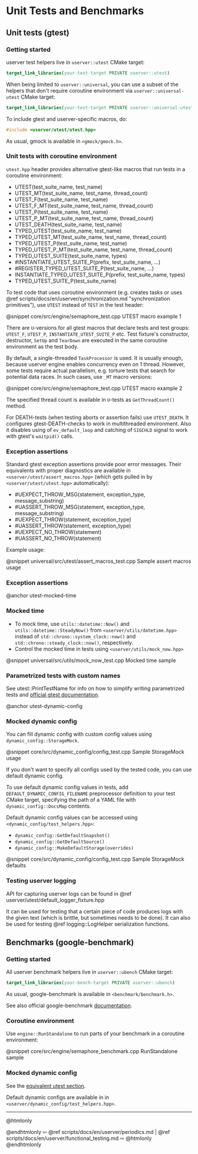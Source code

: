 # Unit Tests and Benchmarks

## Unit tests (gtest)

### Getting started

userver test helpers live in `userver::utest` CMake target:

```cmake
target_link_libraries(your-test-target PRIVATE userver::utest)
```

When being limited to `userver::universal`, you can use a subset of the helpers
that don't require coroutine environment via `userver::universal-utest`
CMake target:

```cmake
target_link_libraries(your-test-target PRIVATE userver::universal-utest)
```

To include gtest and userver-specific macros, do:

```cpp
#include <userver/utest/utest.hpp>
```

As usual, gmock is available in `<gmock/gmock.h>`.

### Unit tests with coroutine environment

`utest.hpp` header provides alternative gtest-like macros that run tests
in a coroutine environment:

*  UTEST(test_suite_name, test_name)
*  UTEST_MT(test_suite_name, test_name, thread_count)
*  UTEST_F(test_suite_name, test_name)
*  UTEST_F_MT(test_suite_name, test_name, thread_count)
*  UTEST_P(test_suite_name, test_name)
*  UTEST_P_MT(test_suite_name, test_name, thread_count)
*  UTEST_DEATH(test_suite_name, test_name)
*  TYPED_UTEST(test_suite_name, test_name)
*  TYPED_UTEST_MT(test_suite_name, test_name, thread_count)
*  TYPED_UTEST_P(test_suite_name, test_name)
*  TYPED_UTEST_P_MT(test_suite_name, test_name, thread_count)
*  TYPED_UTEST_SUITE(test_suite_name, types)
*  #INSTANTIATE_UTEST_SUITE_P(prefix, test_suite_name, ...)
*  #REGISTER_TYPED_UTEST_SUITE_P(test_suite_name, ...)
*  INSTANTIATE_TYPED_UTEST_SUITE_P(prefix, test_suite_name, types)
*  TYPED_UTEST_SUITE_P(test_suite_name)

To test code that uses coroutine environment (e.g. creates tasks or uses
@ref scripts/docs/en/userver/synchronization.md "synchronization primitives"),
use `UTEST` instead of `TEST` in the test header:

@snippet core/src/engine/semaphore_test.cpp  UTEST macro example 1

There are `U`-versions for all gtest macros that declare tests and test groups:
`UTEST_F`, `UTEST_P`, `INSTANTIATE_UTEST_SUITE_P` etc. Test fixture's
constructor, destructor, `SetUp` and `TearDown` are executed in the same
coroutine environment as the test body.

By default, a single-threaded `TaskProcessor` is used. It is usually enough,
because userver engine enables concurrency even on 1 thread. However, some tests
require actual parallelism, e.g. torture tests that search for potential data
races. In such cases, use `_MT` macro versions:

@snippet core/src/engine/semaphore_test.cpp  UTEST macro example 2

The specified thread count is available in `U`-tests as `GetThreadCount()` method.

For DEATH-tests (when testing aborts or assertion fails) use `UTEST_DEATH`. It
configures gtest-DEATH-checks to work in multithreaded environment. Also it
disables using of `ev_default_loop` and catching of `SIGCHLD` signal to work
with gtest's `waitpid()` calls.

### Exception assertions

Standard gtest exception assertions provide poor error messages. Their
equivalents with proper diagnostics are available in `<userver/utest/assert_macros.hpp>`
(which gets pulled in by `<userver/utest/utest.hpp>` automatically):

* #UEXPECT_THROW_MSG(statement, exception_type, message_substring)
* #UASSERT_THROW_MSG(statement, exception_type, message_substring)
* #UEXPECT_THROW(statement, exception_type)
* #UASSERT_THROW(statement, exception_type)
* #UEXPECT_NO_THROW(statement)
* #UASSERT_NO_THROW(statement)

Example usage:

@snippet universal/src/utest/assert_macros_test.cpp  Sample assert macros usage

### Exception assertions

@anchor utest-mocked-time
### Mocked time

- To mock time, use `utils::datetime::Now()` and `utils::datetime::SteadyNow()`
  from `<userver/utils/datetime.hpp>` instead of
  `std::chrono::system_clock::now()` and `std::chrono::steady_clock::now()`,
  respectively. 
- Control the mocked time in tests using `<userver/utils/mock_now.hpp>`

@snippet universal/src/utils/mock_now_test.cpp  Mocked time sample

### Parametrized tests with custom names

See utest::PrintTestName for info on how to simplify writing parametrized
tests and [official gtest documentation](https://google.github.io/googletest/).

@anchor utest-dynamic-config
### Mocked dynamic config

You can fill dynamic config with custom config values
using `dynamic_config::StorageMock`.

@snippet core/src/dynamic_config/config_test.cpp Sample StorageMock usage

If you don't want to specify all configs used by the tested code, you can use
default dynamic config.

To use default dynamic config values in tests, add
`DEFAULT_DYNAMIC_CONFIG_FILENAME` preprocessor definition to your test CMake
target, specifying the path of a YAML file with `dynamic_config::DocsMap`
contents.

Default dynamic config values can be accessed using `<dynamic_config/test_helpers.hpp>`:

- `dynamic_config::GetDefaultSnapshot()`
- `dynamic_config::GetDefaultSource()`
- `dynamic_config::MakeDefaultStorage(overrides)`

@snippet core/src/dynamic_config/config_test.cpp Sample StorageMock defaults

### Testing userver logging

API for capturing userver logs can be found in
@ref userver/utest/default_logger_fixture.hpp

It can be used for testing that a certain piece of code produces logs
with the given text (which is brittle, but sometimes needs to be done).
It can also be used for testing @ref logging::LogHelper serialization functions.


## Benchmarks (google-benchmark)

### Getting started

All userver benchmark helpers live in `userver::ubench` CMake target:

```cmake
target_link_libraries(your-bench-target PRIVATE userver::ubench)
```

As usual, google-benchmark is available in `<benchmark/benchmark.h>`.

See also official google-benchmark [documentation](https://github.com/google/benchmark/blob/main/README.md).

### Coroutine environment

Use `engine::RunStandalone` to run parts of your benchmark in a coroutine environment:

@snippet core/src/engine/semaphore_benchmark.cpp  RunStandalone sample

### Mocked dynamic config

See the [equivalent utest section](#utest-dynamic-config).

Default dynamic configs are available in
in `<userver/dynamic_config/test_helpers.hpp>`.


----------

@htmlonly <div class="bottom-nav"> @endhtmlonly
⇦ @ref scripts/docs/en/userver/periodics.md | @ref scripts/docs/en/userver/functional_testing.md ⇨
@htmlonly </div> @endhtmlonly
